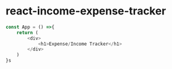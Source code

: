 # react-income-expense-tracker

```js
const App = () =>{
    return (
        <div>
            <h1>Expense/Income Tracker</h1>
        </div>
    )
}s